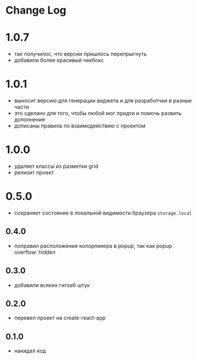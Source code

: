 # Change Log

# 1.0.7
* так получилос, что версии пришлось перепрыгнуть
* добавили более красивый чекбокс

# 1.0.1 
* выносит версию для генерации виджета и для разработчки в разные части
* это сделано для того, чтобы любой мог придти и помочь развить дополнение
* дописаны правила по взаимодействию с проектом

# 1.0.0
* удаляет классы из разметки grid
* релизит проект

# 0.5.0
* сохраняет состояние в локальной видимости браузера `storage.local`

## 0.4.0
* поправил расположение колорпикера в popup, так как popup overflow: hidden

## 0.3.0
* добавили всяких гитхаб штук

## 0.2.0
* перевел проект на create-react-app
 
## 0.1.0
* накидал код

